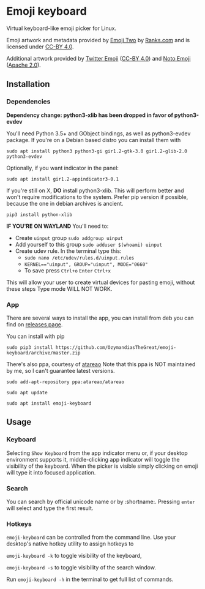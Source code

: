 # Emoji keyboard

Virtual keyboard-like emoji picker for Linux.

Emoji artwork and metadata provided by [Emoji Two](https://emojitwo.github.io/)
by [Ranks.com](http://www.ranks.com/) and is licensed under
[CC-BY 4.0](https://creativecommons.org/licenses/by/4.0/legalcode).

Additional artwork provided by
[Twitter Emoji](https://github.com/twitter/twemoji)
([CC-BY 4.0](https://creativecommons.org/licenses/by/4.0/legalcode)) and
[Noto Emoji](https://github.com/googlei18n/noto-emoji)
([Apache 2.0](https://github.com/googlei18n/noto-emoji/blob/master/LICENSE)).

## Installation

### Dependencies

**Dependency change: python3-xlib has been dropped in favor of python3-evdev**

You'll need Python 3.5+ and GObject bindings, as well as python3-evdev package.
If you're on a Debian based distro you can install them with

`sudo apt install python3 python3-gi gir1.2-gtk-3.0 gir1.2-glib-2.0
python3-evdev`

Optionally, if you want indicator in the panel:

`sudo apt install gir1.2-appindicator3-0.1`

If you're still on X, **DO** install python3-xlib. This will perform better and won't require modifications to the system.
Prefer pip version if possible, because the one in debian archives is ancient.

`pip3 install python-xlib`

**IF YOU'RE ON WAYLAND**
You'll need to:
- Create `uinput` group `sudo addgroup uinput`
- Add yourself to this group `sudo adduser $(whoami) uinput`
- Create udev rule. In the terminal type this:
	- `sudo nano /etc/udev/rules.d/uinput.rules`
	- `KERNEL=="uinput", GROUP="uinput", MODE="0660"`
	- To save press `Ctrl+o` `Enter` `Ctrl+x`

This will allow your user to create virtual devices for pasting emoji, without these steps Type mode WILL NOT WORK.


### App

There are several ways to install the app, you can install from deb you can
find on
[releases page](https://github.com/OzymandiasTheGreat/emoji-keyboard/releases).

You can install with pip

`sudo pip3 install
https://github.com/OzymandiasTheGreat/emoji-keyboard/archive/master.zip`

There's also ppa, courtesy of [atareao](https://github.com/atareao)
Note that this ppa is NOT maintained by me, so I can't guarantee latest versions.

`sudo add-apt-repository ppa:atareao/atareao`

`sudo apt update`

`sudo apt install emoji-keyboard`

## Usage

### Keyboard

Selecting `Show Keyboard` from the app indicator menu or, if your desktop
environment supports it, middle-clicking app indicator will toggle the visibility
of the keyboard. When the picker is visible simply clicking on emoji will type it
into focused application.

### Search

You can search by official unicode name or by :shortname:.
Pressing `enter` will select and type the first result.

### Hotkeys

`emoji-keyboard` can be controlled from the command line. Use your desktop's
native hotkey utility to assign hotkeys to

`emoji-keyboard -k` to toggle visibility of the keyboard,

`emoji-keyboard -s` to toggle visibility of the search window.

Run `emoji-keyboard -h` in the terminal to get full list of commands.
